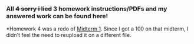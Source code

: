### All ~~4 sorry i lied~~ 3 homework instructions/PDFs and my answered work can be found here!

*Homework 4 was a redo of [Midterm 1](https://github.com/odnaiviv/CSC3320/tree/main/Midterms/Midterm%201). Since I got a 100 on that midterm, I didn't feel the need to reupload it on a different file.
